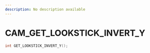 ```yaml
---
description: No description available 
---
```


# CAM\_GET_LOOKSTICK_INVERT_Y

```cpp
int GET_LOOKSTICK_INVERT_Y();
```